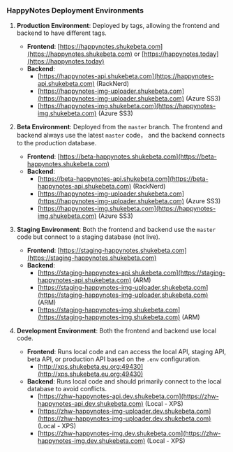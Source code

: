 ### HappyNotes Deployment Environments

1. **Production Environment**: Deployed by tags, allowing the frontend and backend to have different tags.  
   - **Frontend**: [https://happynotes.shukebeta.com](https://happynotes.shukebeta.com) or [https://happynotes.today](https://happynotes.today)  
   - **Backend**:  
     - [https://happynotes-api.shukebeta.com](https://happynotes-api.shukebeta.com) (RackNerd)  
     - [https://happynotes-img-uploader.shukebeta.com](https://happynotes-img-uploader.shukebeta.com) (Azure SS3)  
     - [https://happynotes-img.shukebeta.com](https://happynotes-img.shukebeta.com) (Azure SS3)  

2. **Beta Environment**: Deployed from the `master` branch. The frontend and backend always use the latest `master` code， and the backend connects to the production database.  
   - **Frontend**: [https://beta-happynotes.shukebeta.com](https://beta-happynotes.shukebeta.com)  
   - **Backend**:  
     - [https://beta-happynotes-api.shukebeta.com](https://beta-happynotes-api.shukebeta.com) (RackNerd)  
     - [https://happynotes-img-uploader.shukebeta.com](https://happynotes-img-uploader.shukebeta.com) (Azure SS3)  
     - [https://happynotes-img.shukebeta.com](https://happynotes-img.shukebeta.com) (Azure SS3)  

3. **Staging Environment**: Both the frontend and backend use the `master` code but connect to a staging database (not live).  
   - **Frontend**: [https://staging-happynotes.shukebeta.com](https://staging-happynotes.shukebeta.com)  
   - **Backend**:  
     - [https://staging-happynotes-api.shukebeta.com](https://staging-happynotes-api.shukebeta.com) (ARM)  
     - [https://staging-happynotes-img-uploader.shukebeta.com](https://staging-happynotes-img-uploader.shukebeta.com) (ARM)  
     - [https://staging-happynotes-img.shukebeta.com](https://staging-happynotes-img.shukebeta.com) (ARM)  

4. **Development Environment**: Both the frontend and backend use local code.  
   - **Frontend**: Runs local code and can access the local API, staging API, beta API, or production API based on the `.env` configuration.  
     - [http://xps.shukebeta.eu.org:49430](http://xps.shukebeta.eu.org:49430)  
   - **Backend**: Runs local code and should primarily connect to the local database to avoid conflicts.  
     - [https://zhw-happynotes-api.dev.shukebeta.com](https://zhw-happynotes-api.dev.shukebeta.com) (Local - XPS)  
     - [https://zhw-happynotes-img-uploader.dev.shukebeta.com](https://zhw-happynotes-img-uploader.dev.shukebeta.com) (Local - XPS)  
     - [https://zhw-happynotes-img.dev.shukebeta.com](https://zhw-happynotes-img.dev.shukebeta.com) (Local - XPS)  